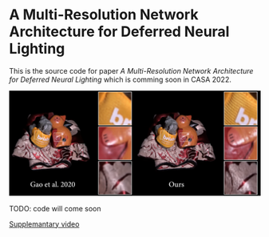 # A Multi-Resolution Network Architecture for Deferred Neural Lighting

This is the source code for paper *A Multi-Resolution Network Architecture for Deferred Neural Lighting* which is comming soon in CASA 2022.   

![teaser](./fig/total2_casa.png)

TODO: code will come soon

[Supplemantary video](https://github.com/zjumsj/MRNDNL.github.io)


